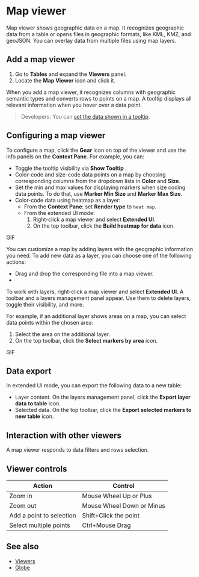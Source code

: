<!-- TITLE: Map viewer -->
<!-- SUBTITLE: -->

# Map viewer

Map viewer shows geographic data on a map. It recognizes geographic data from a table or opens files in geographic formats, like  KML, KMZ, and geoJSON. You can overlay data from multiple files using map layers.

## Add a map viewer

1. Go to **Tables** and expand the **Viewers** panel.
1. Locate the **Map Viewer** icon and click it.

When you add a map viewer, it recognizes columns with geographic semantic types and converts rows to points on a map. A tooltip displays all relevant information when you hover over a data point.

>Developers: You can [set the data shown in a tooltip](https://datagrok.ai/help/develop/how-to/column-tooltip.md).

## Configuring a map viewer

To configure a map, click the **Gear** icon on top of the viewer and use the info panels on the **Context Pane**. For example, you can:

* Toggle the tooltip visibility via **Show Tooltip** .
* Color-code and size-code data points on a map by choosing corresponding columns from the dropdown lists in **Color** and **Size**.
* Set the min and max values for displaying markers when size coding data points. To do that, use **Marker Min Size** and **Marker Max Size**.
* Color-code data using heatmap as a layer:
  * From the **Context Pane**: set **Render type** to `heat map`.
  * From the extended UI mode:
    1. Right-click a map viewer and select **Extended UI**.
    1. On the top toolbar, click the **Build heatmap for data** icon.

GIF

You can customize a map by adding layers with the geographic information you need. To add new data as a layer, you can choose one of the following actions:

* Drag and drop the corresponding file into a map viewer.
*

<!--Share a project
Save to layout-->

To work with layers, right-click a map viewer and select **Extended UI**. A toolbar and a layers management panel appear. Use them to delete layers, toggle their visibility, and more.

For example, if an additional layer shows areas on a map, you can select data points within the chosen area:

1. Select the area on the additional layer.
1. On the top toolbar, click the **Select markers by area** icon.

GIF

## Data export

In extended UI mode, you can export the following data to a new table:

* Layer content. On the layers management panel, click the **Export layer data to table** icon.
* Selected data. On the top toolbar, click the **Export selected markers to new table** icon.

## Interaction with other viewers

A map viewer responds to data filters and rows selection.

## Viewer controls

|Action              |        Control                |
|------------------------|----------------------|
| Zoom in                                            | Mouse Wheel Up or Plus          |
| Zoom out                                         | Mouse Wheel Down or Minus  |
| Add a point to selection                | Shift+Click the point                   |
| Select multiple points                    | Ctrl+Mouse Drag                       |

## See also

* [Viewers](../viewers.md)
* [Globe](globe.md)
